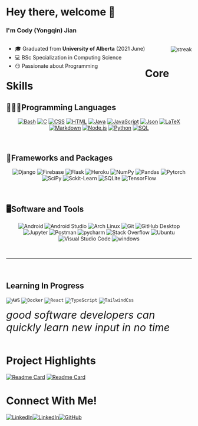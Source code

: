 # Hey there, welcome 👋

### I'm Cody (Yongqin) Jian  

<div>
  <div style="float:left;">
    <ul>
      <li> 🎓 Graduated from <b>University of Alberta</b> (2021 June)  </li>
      <li> 💻 BSc Specialization in Computing Science  </li>
      <li> 😏 Passionate about Programming  </li>
    </ul>
  </div>
  
  <br>
  
  <div style="float:right;"><img alt="streak" src="https://readme-stats-curly210102.vercel.app/api/leetcode?username=PuPuBear" /></div>
</div>



<br>

# Core Skills
## 👨🏻‍💻Programming Languages

<p align=center>
<a href="https://www.gnu.org/software/bash/"><img alt="Bash" src="https://img.shields.io/badge/Bash-121011?style=for-the-badge&logo=gnu-bash&logoColor=white"></a>
<a href="http://www.open-std.org/jtc1/sc22/wg14/"><img alt="C" src="https://custom-icon-badges.herokuapp.com/badge/C-blue?style=for-the-badge&logo=c-in-hexagon&logoColor=white"></a>
<a href="https://www.w3schools.com/css/"><img alt="CSS" src="https://img.shields.io/badge/CSS-1572B6?style=for-the-badge&logo=css3&logoColor=white"></a>
<a href="https://www.w3schools.com/html/"><img alt="HTML" src="https://img.shields.io/badge/HTML-E34F26?style=for-the-badge&logo=html5&logoColor=white"></a>
<a href="https://www.java.com/en/"><img alt="Java" src="https://img.shields.io/badge/Java-007396?style=for-the-badge&logo=java&logoColor=white"></a>
<a href="https://www.javascript.com/"><img alt="JavaScript" src="https://img.shields.io/badge/JavaScript-F7DF1E?style=for-the-badge&logo=javascript&logoColor=black"></a>
<a href="https://www.json.org/json-en.html"><img alt="Json" src="https://img.shields.io/badge/-Json-%23808080?style=for-the-badge&logo=json"></a>
<a href="https://www.latex-project.org/"><img alt="LaTeX" src="https://img.shields.io/badge/LaTeX-008080?style=for-the-badge&logo=LaTeX&logoColor=white"></a>
<a href="https://daringfireball.net/projects/markdown/basics"><img alt="Markdown" src="https://img.shields.io/badge/Markdown-000000?style=for-the-badge&logo=markdown&logoColor=white"></a>
<a href="https://nodejs.org/en/"><img alt="Node.js" src="https://img.shields.io/badge/Node.js-43853D?style=for-the-badge&logo=node.js&logoColor=white"></a>
<a href="https://www.python.org/"><img alt="Python" src="https://img.shields.io/badge/Python-14354C?style=for-the-badge&logo=python&logoColor=white"></a>
<a href="https://www.w3schools.com/sql/"><img alt="SQL" src="https://custom-icon-badges.herokuapp.com/badge/SQL-025E8C?style=for-the-badge&logo=database&logoColor=white"></a>

</p><br>

## 🧰Frameworks and Packages
<p align=center>
<img alt="Django" src="https://img.shields.io/badge/Django-1AD75C?style=for-the-badge&logo=django">
<img alt="Firebase" src="https://img.shields.io/badge/Firebase-C28E0D?style=for-the-badge&logo=firebase">
<img alt="Flask" src="https://img.shields.io/badge/Flask-grey?style=for-the-badge&logo=flask&logoColor=white">
<img alt="Heroku" src="https://img.shields.io/badge/Heroku-430098?style=for-the-badge&logo=heroku&logoColor=white">
<img alt="NumPy" src="https://img.shields.io/badge/Numpy-013243?style=for-the-badge&logo=numpy">
<img alt="Pandas" src="https://img.shields.io/badge/Pandas-150458?style=for-the-badge&logo=pandas&logoColor=white">
<img alt="Pytorch" src="https://img.shields.io/badge/Pytorch-E7E8DE?style=for-the-badge&logo=pytorch">
<!-- <img alt="React" src="https://img.shields.io/badge/React-20232a?style=for-the-badge&logo=react&logoColor=%2361DAFB"> -->
<img alt="SciPy" src="https://img.shields.io/badge/SciPy-8CAAE6?style=for-the-badge&logo=SciPy&logoColor=white">
<img alt="Sckit-Learn" src="https://img.shields.io/badge/Sckit--Learn-F7931E?style=for-the-badge&logo=Scikit-learn&logoColor=white">
<img alt="SQLite" src="https://img.shields.io/badge/-SQLite-659CC1?style=for-the-badge&logo=sqlite">
<img alt="TensorFlow" src="https://img.shields.io/badge/TensorFlow-FF6F00?style=for-the-badge&logo=TensorFlow&logoColor=white">
</p><br>

## 🖥️Software and Tools
<p align=center>
<img alt="Android" src="https://img.shields.io/badge/Android-3DDC84?style=for-the-badge&logo=android&logoColor=white">
<img alt="Android Studio" src="https://img.shields.io/badge/Android%20Studio-green?style=for-the-badge&logo=android-studio&logoColor=white">
<img alt="Arch Linux" src="https://img.shields.io/badge/Linux-FCC624?style=for-the-badge&logo=linux&logoColor=white">
<img alt="Git" src="https://img.shields.io/badge/Git-F05033.svg?style=for-the-badge&logo=git&logoColor=white">
<img alt="GitHub Desktop" src="https://img.shields.io/badge/github desktop-181717?style=for-the-badge&logo=github&logoColor=white">
<img alt="Jupyter" src="https://img.shields.io/badge/Jupyter-F37626.svg?style=for-the-badge&logo=Jupyter&logoColor=white">
<img alt="Postman" src="https://img.shields.io/badge/Postman-FF6C37?style=for-the-badge&logo=postman&logoColor=white">
<img alt="pycharm" src="https://img.shields.io/badge/pycharm-1AD117?style=for-the-badge&logo=pycharm&logoColor=black">
<img alt="Stack Overflow" src="https://img.shields.io/badge/-Stack%20Overflow-FE7A16?style=for-the-badge&logo=stack-overflow&logoColor=white">
<img alt="Ubuntu" src="https://img.shields.io/badge/ubuntu-E95420?style=for-the-badge&logo=ubuntu&logoColor=white">
<img alt="Visual Studio Code" src="https://img.shields.io/badge/Visual%20Studio%20Code-0078d7.svg?style=for-the-badge&logo=visual-studio-code&logoColor=white">
<img alt="windows" src="https://img.shields.io/badge/windows-0078D6?style=for-the-badge&logo=windows&logoColor=white">
</p>

<br>

----
<br>

## Learning In Progress
<code><img alt="AWS" src="https://www.vectorlogo.zone/logos/amazon_aws/amazon_aws-ar21.svg"></code>
<code><img alt="Docker" src="https://www.vectorlogo.zone/logos/docker/docker-ar21.svg"></code>
<code><img alt="React" src="https://www.vectorlogo.zone/logos/reactjs/reactjs-ar21.svg"></code>
<code><img alt="TypeScript" src="https://www.vectorlogo.zone/logos/typescriptlang/typescriptlang-ar21.svg"></code>
<code><img alt="TailwindCss" src="https://www.vectorlogo.zone/logos/tailwindcss/tailwindcss-ar21.svg"></code>


<i style="font-size:2em">good software developers can quickly learn new input in no time</i>
<br>
<br>

# Project Highlights
[![Readme Card](https://github-readme-stats.vercel.app/api/pin/?username=yongqinjian&repo=Bee)](https://github.com/YongqinJian/Bee)
[![Readme Card](https://github-readme-stats.vercel.app/api/pin/?username=yongqinjian&repo=social-distribution)](https://github.com/yongqinjian/social-distribution)

 



# Connect With Me!
[![LinkedIn](https://img.shields.io/badge/LinkedIn-0773EC?logo=linkedin&logoColor=white)](https://linkedin.com/in/yongqin-jian-b788371a2)[![LinkedIn](https://img.shields.io/badge/Gmail-EA4335?logo=gmail&logoColor=white)](mailto:jianyqgo@gmail.com)[![GitHub](https://img.shields.io/badge/github-black?logo=github&logoColor=white)](https://github.com/yongqinjian)

